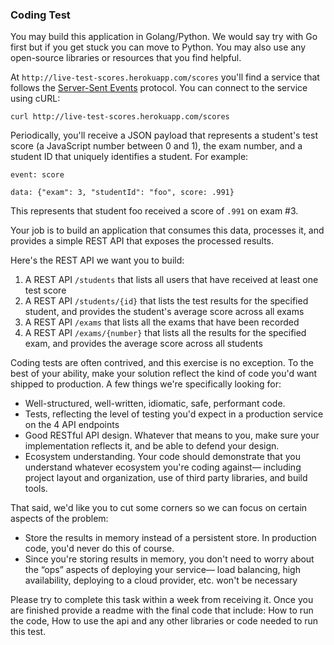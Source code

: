 ### Coding Test

You may build this application in Golang/Python. We would say try with Go first but if you get stuck you can move to Python. You may also use any open-source libraries or resources that you find helpful.

At `http://live-test-scores.herokuapp.com/scores` you'll find a service that follows the [Server-Sent Events](https://www.w3.org/TR/2015/REC-eventsource-20150203/) protocol. You can connect to the service using cURL:

`curl http://live-test-scores.herokuapp.com/scores`

Periodically, you'll receive a JSON payload that represents a student's test score (a JavaScript number between 0 and 1), the exam number, and a student ID that uniquely identifies a student. For example:

`event: score`

`data: {"exam": 3, "studentId": "foo", score: .991}`

This represents that student foo received a score of `.991` on exam #3.

Your job is to build an application that consumes this data, processes it, and provides a simple REST API that exposes the processed results.

Here's the REST API we want you to build:

1. A REST API `/students` that lists all users that have received at least one test score
2. A REST API `/students/{id}` that lists the test results for the specified student, and provides the student's average score across all exams
3. A REST API `/exams` that lists all the exams that have been recorded
4. A REST API `/exams/{number}` that lists all the results for the specified exam, and provides the average score across all students

Coding tests are often contrived, and this exercise is no exception. To the best of your ability, make your solution reflect the kind of code you'd want shipped to production. A few things we're specifically looking for:

- Well-structured, well-written, idiomatic, safe, performant code.
- Tests, reflecting the level of testing you'd expect in a production service on the 4 API endpoints
- Good RESTful API design. Whatever that means to you, make sure your implementation reflects it, and be able to defend your design.
- Ecosystem understanding. Your code should demonstrate that you understand whatever ecosystem you're coding against— including project layout and organization, use of third party libraries, and build tools.

That said, we'd like you to cut some corners so we can focus on certain aspects of the problem:

- Store the results in memory instead of a persistent store. In production code, you'd never do this of course.
- Since you're storing results in memory, you don't need to worry about the “ops” aspects of deploying your service— load balancing, high availability, deploying to a cloud provider, etc. won't be necessary

Please try to complete this task within a week from receiving it. Once you are finished provide a readme with the final code that include: How to run the code, How to use the api and any other libraries or code needed to run this test.